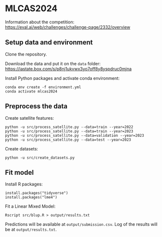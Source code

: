 # MLCAS2024

Information about the competition:   
https://eval.ai/web/challenges/challenge-page/2332/overview

## Setup data and environment
Clone the repository.

Download the data and put it on the `data` folder:   
https://iastate.box.com/s/p8nj1ukvwx3yo7off8y8yspdruc0mjna

Install Python packages and activate conda environment:
```
conda env create -f environment.yml
conda activate mlcas2024
```

## Preprocess the data
Create satellite features:
```
python -u src/process_satellite.py --data=train --year=2022
python -u src/process_satellite.py --data=train --year=2023
python -u src/process_satellite.py --data=validation --year=2023
python -u src/process_satellite.py --data=test --year=2023
```

Create datasets:
```
python -u src/create_datasets.py
```

## Fit model
Install R packages:
```
install.packages("tidyverse")
install.packages("lme4")
```

Fit a Linear Mixed Model:
```
Rscript src/blup.R > output/results.txt
```

Predictions will be available at `output/submission.csv`. Log of the results will be at `output/results.txt`.
